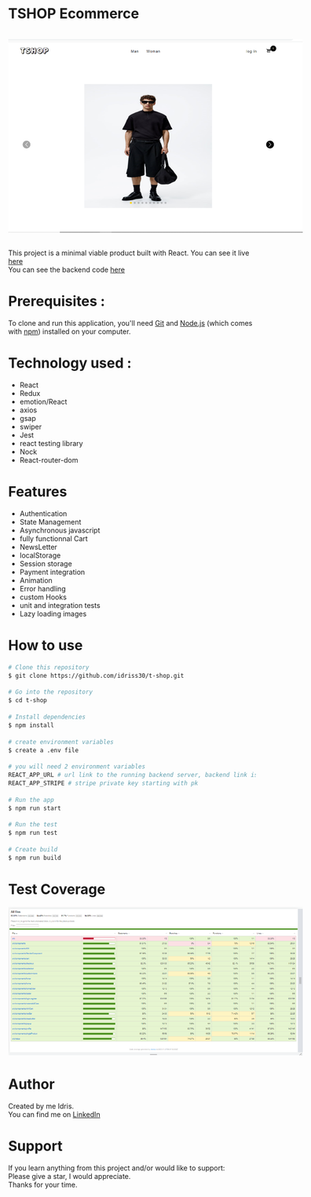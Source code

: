 # TSHOP Ecommerce

<img
  src="./screenshot-project.png"
  alt="project image"
  style="display: inline-block; margin: 1rem auto; max-width: 600px; max-height:800px"/>

This project is a minimal viable product built with React.
You can see it live [here](https://idrisscissoko.com/tshop/) </br>
You can see the backend code [here](https://github.com/idriss30/tshop-backend)

# Prerequisites :

To clone and run this application, you'll need [Git](https://git-scm.com) and [Node.js](https://nodejs.org/en/download/) (which comes with [npm](http://npmjs.com)) installed on your computer.

# Technology used :

- React
- Redux
- emotion/React
- axios
- gsap
- swiper
- Jest
- react testing library
- Nock
- React-router-dom

# Features

- Authentication
- State Management
- Asynchronous javascript
- fully functionnal Cart
- NewsLetter
- localStorage
- Session storage
- Payment integration
- Animation
- Error handling
- custom Hooks
- unit and integration tests
- Lazy loading images

# How to use

```bash
# Clone this repository
$ git clone https://github.com/idriss30/t-shop.git

# Go into the repository
$ cd t-shop

# Install dependencies
$ npm install

# create environment variables
$ create a .env file

# you will need 2 environment variables
REACT_APP_URL # url link to the running backend server, backend link is provided at the top of readme file
REACT_APP_STRIPE # stripe private key starting with pk

# Run the app
$ npm run start

# Run the test
$ npm run test

# Create build
$ npm run build

```

# Test Coverage

<img
  src="./coverage.png"
  alt="coverage img"
  style="display: inline-block; margin: 0 auto; max-width: 600px; max-height:800px"/>

# Author

Created by me Idris.</br>
You can find me on [LinkedIn](https://www.linkedin.com/in/idrissciss/)
# Support

If you learn anything from this project and/or would like to support:</br>
Please give a star, I would appreciate.</br>
Thanks for your time.
